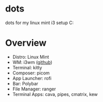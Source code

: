 # dots
dots for my linux mint i3 setup C:

# Overview
- Distro: Linux Mint
- WM: i3wm ([github](https://github.com/i3/i3))
- Terminal: kitty
- Composer: picom
- App Launcher: rofi
- Bar: Polybar
- File Manager: ranger
- Terminal Apps: cava, pipes, cmatrix, kew

